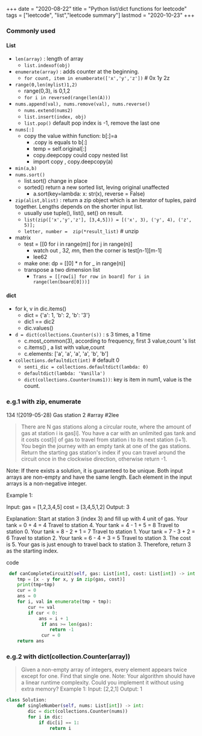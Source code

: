 +++ 
date = "2020-08-22"
title = "Python list/dict functions for leetcode"
tags = ["leetcode", "list","leetcode summary"]
lastmod = "2020-10-23"
+++

### Commonly used

#### List
- `len(array)` : length of array
    - `list.indexof(obj)`
- `enumerate(array)` : adds counter at the beginning.
    - `for count, item in enumberate(['x','y','z'])` # 0x 1y 2z
- `range(0,len(mylist)1,2)`
    - range(0,3), is 0,1,2
    - `for i in reversed(range(len(A)))`
- `nums.append(val), nums.remove(val), nums.reverse()`
    - `nums.extend(nums2)`
    - `list.insert(index, obj)`
    - `list.pop()` default pop index is -1, remove the last one
- `nums[:]`
    - copy the value within function: b[:]=a
        - .copy is equals to b[:]
        - temp = self.original[:]
        - copy.deepcopy could copy nested list
        - import copy , copy.deepcopy(a)
- `min(a,b)`
- `nums.sort()`
    - list.sort() change in place
    - sorted() return a  new sorted list, leving original unaffected
        - a.sort(key=lambda: x: str(x), reverse = False)
- `zip(alist,blist)` : return a zip object which is an iterator of tuples, paird together. Lengths depends on the shorter input list.
    - usually use tuple(), list(), set() on result.
    - `list(zip(['x','y','z'], [3,4,5])) = [('x', 3), ('y', 4), ('z', 5)];`
    - `letter, number =  zip(*result_list)`  # unzip
- matrix
    - test = [[0 for i in range(m)] for j in range(n)]
        - watch out , 3*2, m*n,  then the corner is test[n-1][m-1] 
        - lee62
    - make one: dp = [[0] * n for _ in range(n)]
    - transpose a two dimension list
        - `Trans = [[row[i] for row in board] for i in range(len(board[0]))]`

#### dict
- for k, v in dic.items()
    - dict = {'a': 1, 'b': 2, 'b': '3'}
    - dic1 == dic2
    - dic.values()
- `d = dict(collections.Counter(s))` :   s 3 times, a 1 time
    - c.most_common(3),  according to frequency, first 3 value,count 's list
    - c.items() , a list with  value,count
    - c.elements:  ['a', 'a', 'a', 'a', 'b', 'b']
- `collections.defaultdict(int)` # default 0 
    - `senti_dic = collections.defaultdict(lambda: 0)`
    - `defaultdict(lambda: 'Vanilla')` 
    - `dict(collections.Counter(nums1))`: key is item in num1, value is the count.


### e.g.1 with zip, enumerate

134 !(2019-05-28) Gas station  2  #array #2lee 

> There are N gas stations along a circular route, where the amount of gas at station i is gas[i].
> You have a car with an unlimited gas tank and it costs cost[i] of gas to travel from station i to its next station (i+1). You begin the journey with an empty tank at one of the gas stations.
> Return the starting gas station's index if you can travel around the circuit once in the clockwise direction, otherwise return -1.

Note:
If there exists a solution, it is guaranteed to be unique.
Both input arrays are non-empty and have the same length.
Each element in the input arrays is a non-negative integer.

Example 1:

Input: 
gas = [1,2,3,4,5]
cost = [3,4,5,1,2]
Output: 3

Explanation:
Start at station 3 (index 3) and fill up with 4 unit of gas. Your tank = 0 + 4 = 4
Travel to station 4. Your tank = 4 - 1 + 5 = 8
Travel to station 0. Your tank = 8 - 2 + 1 = 7
Travel to station 1. Your tank = 7 - 3 + 2 = 6
Travel to station 2. Your tank = 6 - 4 + 3 = 5
Travel to station 3. The cost is 5. Your gas is just enough to travel back to station 3.
Therefore, return 3 as the starting index.

code
```python
 def canCompleteCircuit2(self, gas: List[int], cost: List[int]) -> int:
 	tmp = [x - y for x, y in zip(gas, cost)]
 	print(tmp+tmp)
 	cur = 0
 	ans = 0
 	for i, val in enumerate(tmp + tmp):
 		cur += val
 		if cur < 0:
 			ans = i + 1
			 if ans >= len(gas):
 				return -1
			 cur = 0
 	return ans
```


### e.g.2 with dict(collection.Counter(array))


> Given a non-empty array of integers, every element appears twice except for one. Find that single one.
Note:
Your algorithm should have a linear runtime complexity. Could you implement it without using extra memory?
Example 1:
Input: [2,2,1] Output: 1

```python
class Solution:
    def singleNumber(self, nums: List[int]) -> int:
        dic = dict(collections.Counter(nums))
        for i in dic:
            if dic[i] == 1:
                return i
```
